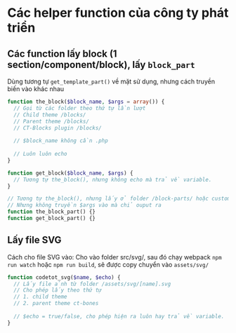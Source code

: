 # Các helper function của công ty phát triển

## Các function lấy block (1 section/component/block), lấy `block_part`

Dùng tương tự `get_template_part()` về mặt sử dụng, nhưng cách truyền biến vào khác nhau 

```php
function the_block($block_name, $args = array()) {
  // Gọi từ các folder theo thứ tự lần lượt
  // Child theme /blocks/
  // Parent theme /blocks/
  // CT-Blocks plugin /blocks/
  
  // $block_name không cần .php
  
  // Luôn luôn echo
}

function get_block($block_name, $args) {
  // Tương tự the_block(), nhưng không echo mà trả về variable.
}

// Tương tự the_block(), nhưng lấy ở folder /block-parts/ hoặc custom child theme thông qua đọc part ở blocks.json
// Nhưng không truyền $args vào mà chỉ ouput ra
function the_block_part() {}
function get_block_part() {}
```

## Lấy file SVG

Cách cho file SVG vào:
Cho vào folder src/svg/, sau đó chạy webpack `npm run watch` hoặc `npm run build`, sẽ được copy chuyển vào `assets/svg/`

```php
function codetot_svg($name, $echo) {
  // Lấy file ảnh từ folder /assets/svg/[name].svg
  // Cho phép lấy theo thứ tự
  // 1. child theme
  // 2. parent theme ct-bones
  
  // $echo = true/false, cho phép hiện ra luôn hay trả về variable.
}
```

